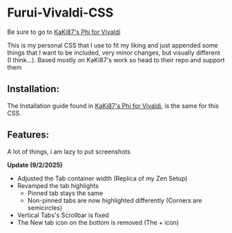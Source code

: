 # Furui-Vivaldi-CSS
Be sure to go to [KaKi87's Phi for Vivaldi](https://github.com/KaKi87/phi-for-vivaldi)

This is my personal CSS that I use to fit my liking and just appended some things that I want to be included, very minor changes, but visually different (I think...). Based mostly on KaKi87's work so head to their repo and support them

## Installation:

The Installation guide found in [KaKi87's Phi for Vivaldi](https://github.com/KaKi87/phi-for-vivaldi), is the same for this CSS.

## Features:

A lot of things, i am lazy to put screenshots

**Update (9/2/2025)**
+ Adjusted the Tab container width (Replica of my Zen Setup)
+ Revamped the tab highlights
  + Pinned tab stays the same
  + Non-pinned tabs are now highlighted differently (Corners are semicircles)
+ Vertical Tabs's Scrollbar is fixed
+ The New tab icon on the bottom is removed (The + icon)
